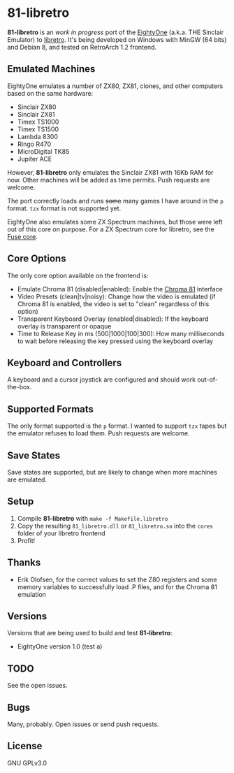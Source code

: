 # 81-libretro

**81-libretro** is an *work in progress* port of the [EightyOne](http://www.chuntey.com/) (a.k.a. THE Sinclair Emulator) to [libretro](http://www.libretro.com/). It's being developed on Windows with MinGW (64 bits) and Debian 8, and tested on RetroArch 1.2 frontend.

## Emulated Machines

EightyOne emulates a number of ZX80, ZX81, clones, and other computers based on the same hardware:

* Sinclair ZX80
* Sinclair ZX81
* Timex TS1000
* Timex TS1500
* Lambda 8300
* Ringo R470
* MicroDigital TK85
* Jupiter ACE

However, **81-libretro** only emulates the Sinclair ZX81 with 16Kb RAM for now. Other machines will be added as time permits. Push requests are welcome.

The port correctly loads and runs ~~some~~ many games I have around in the `p` format. `tzx` format is not supported yet.

EightyOne also emulates some ZX Spectrum machines, but those were left out of this core on purpose. For a ZX Spectrum core for libretro, see the [Fuse core](https://github.com/libretro/fuse-libretro).

## Core Options

The only core option available on the frontend is:

* Emulate Chroma 81 (disabled|enabled): Enable the [Chroma 81](http://www.fruitcake.plus.com/Sinclair/ZX81/Chroma/ChromaInterface.htm) interface
* Video Presets (clean|tv|noisy): Change how the video is emulated (if Chroma 81 is enabled, the video is set to "clean" regardless of this option)
* Transparent Keyboard Overlay (enabled|disabled): If the keyboard overlay is transparent or opaque
* Time to Release Key in ms (500|1000|100|300): How many milliseconds to wait before releasing the key pressed using the keyboard overlay

## Keyboard and Controllers

A keyboard and a cursor joystick are configured and should work out-of-the-box.

## Supported Formats

The only format supported is the `p` format. I wanted to support `tzx` tapes but the emulator refuses to load them. Push requests are welcome.

## Save States

Save states are supported, but are likely to change when more machines are emulated.

## Setup

1. Compile **81-libretro** with `make -f Makefile.libretro`
1. Copy the resulting `81_libretro.dll` or `81_libretro.so` into the `cores` folder of your libretro frontend
1. Profit!

## Thanks

* Erik Olofsen, for the correct values to set the Z80 registers and some memory variables to successfully load .P files, and for the Chroma 81 emulation

## Versions

Versions that are being used to build and test **81-libretro**:

* EightyOne version 1.0 (test a)

## TODO

See the open issues.

## Bugs

Many, probably. Open issues or send push requests.

## License

GNU GPLv3.0
